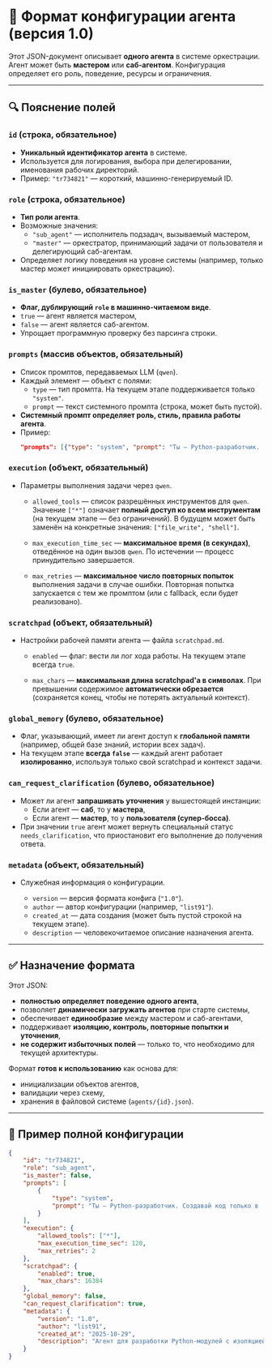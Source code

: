 # 📄 Формат конфигурации агента (версия 1.0)

Этот JSON-документ описывает **одного агента** в системе оркестрации. Агент может быть **мастером** или **саб-агентом**. Конфигурация определяет его роль, поведение, ресурсы и ограничения.

---

## 🔍 Пояснение полей

### `id` (строка, обязательное)
- **Уникальный идентификатор агента** в системе.
- Используется для логирования, выбора при делегировании, именования рабочих директорий.
- Пример: `"tr734821"` — короткий, машинно-генерируемый ID.

### `role` (строка, обязательное)
- **Тип роли агента**.
- Возможные значения:
  - `"sub_agent"` — исполнитель подзадач, вызываемый мастером,
  - `"master"` — оркестратор, принимающий задачи от пользователя и делегирующий саб-агентам.
- Определяет логику поведения на уровне системы (например, только мастер может инициировать оркестрацию).

### `is_master` (булево, обязательное)
- **Флаг, дублирующий `role` в машинно-читаемом виде**.
- `true` — агент является мастером,
- `false` — агент является саб-агентом.
- Упрощает программную проверку без парсинга строки.

### `prompts` (массив объектов, обязательный)
- Список промптов, передаваемых LLM (`qwen`).
- Каждый элемент — объект с полями:
  - `type` — тип промпта. На текущем этапе поддерживается только `"system"`.
  - `prompt` — текст системного промпта (строка, может быть пустой).
- **Системный промпт определяет роль, стиль, правила работы агента**.
- Пример:
  ```json
  "prompts": [{"type": "system", "prompt": "Ты — Python-разработчик. Пиши код в ./agents-space/..."}]
  ```

### `execution` (объект, обязательный)
- Параметры выполнения задачи через `qwen`.

  - `allowed_tools` — список разрешённых инструментов для `qwen`.
    Значение `["*"]` означает **полный доступ ко всем инструментам** (на текущем этапе — без ограничений).
    В будущем может быть заменён на конкретные значения: `["file_write", "shell"]`.

  - `max_execution_time_sec` — **максимальное время (в секундах)**, отведённое на один вызов `qwen`.
    По истечении — процесс принудительно завершается.

  - `max_retries` — **максимальное число повторных попыток** выполнения задачи в случае ошибки.
    Повторная попытка запускается с тем же промптом (или с fallback, если будет реализовано).

### `scratchpad` (объект, обязательный)
- Настройки рабочей памяти агента — файла `scratchpad.md`.

  - `enabled` — флаг: вести ли лог хода работы. На текущем этапе всегда `true`.

  - `max_chars` — **максимальная длина scratchpad'а в символах**.
    При превышении содержимое **автоматически обрезается** (сохраняется конец, чтобы не потерять актуальный контекст).

### `global_memory` (булево, обязательное)
- Флаг, указывающий, имеет ли агент доступ к **глобальной памяти** (например, общей базе знаний, истории всех задач).
- На текущем этапе **всегда `false`** — каждый агент работает **изолированно**, используя только свой scratchpad и контекст задачи.

### `can_request_clarification` (булево, обязательное)
- Может ли агент **запрашивать уточнения** у вышестоящей инстанции:
  - Если агент — **саб**, то у **мастера**,
  - Если агент — **мастер**, то у **пользователя (супер-босса)**.
- При значении `true` агент может вернуть специальный статус `needs_clarification`, что приостановит его выполнение до получения ответа.

### `metadata` (объект, обязательный)
- Служебная информация о конфигурации.

  - `version` — версия формата конфига (`"1.0"`).
  - `author` — автор конфигурации (например, `"list91"`).
  - `created_at` — дата создания (может быть пустой строкой на текущем этапе).
  - `description` — человекочитаемое описание назначения агента.

---

## ✅ Назначение формата

Этот JSON:
- **полностью определяет поведение одного агента**,
- позволяет **динамически загружать агентов** при старте системы,
- обеспечивает **единообразие** между мастером и саб-агентами,
- поддерживает **изоляцию, контроль, повторные попытки и уточнения**,
- **не содержит избыточных полей** — только то, что необходимо для текущей архитектуры.

Формат **готов к использованию** как основа для:
- инициализации объектов агентов,
- валидации через схему,
- хранения в файловой системе (`agents/{id}.json`).

---

## 📝 Пример полной конфигурации

```json
{
    "id": "tr734821",
    "role": "sub_agent",
    "is_master": false,
    "prompts": [
        {
            "type": "system",
            "prompt": "Ты — Python-разработчик. Создавай код только в ./agents-space/. Используй scratchpad для планирования."
        }
    ],
    "execution": {
        "allowed_tools": ["*"],
        "max_execution_time_sec": 120,
        "max_retries": 2
    },
    "scratchpad": {
        "enabled": true,
        "max_chars": 16384
    },
    "global_memory": false,
    "can_request_clarification": true,
    "metadata": {
        "version": "1.0",
        "author": "list91",
        "created_at": "2025-10-29",
        "description": "Агент для разработки Python-модулей с изоляцией в agents-space"
    }
}
```
